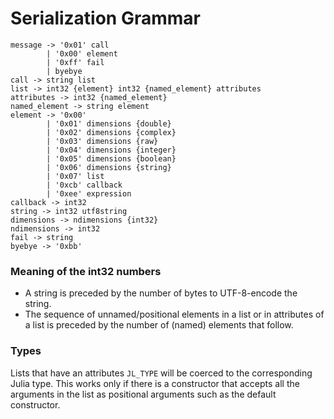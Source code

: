 # Serialization Grammar

    message -> '0x01' call
            | '0x00' element
            | '0xff' fail
            | byebye
    call -> string list
    list -> int32 {element} int32 {named_element} attributes
    attributes -> int32 {named_element}
    named_element -> string element
    element -> '0x00'
            | '0x01' dimensions {double}
            | '0x02' dimensions {complex}
            | '0x03' dimensions {raw}
            | '0x04' dimensions {integer}
            | '0x05' dimensions {boolean}
            | '0x06' dimensions {string}
            | '0x07' list
            | '0xcb' callback
            | '0xee' expression
    callback -> int32
    string -> int32 utf8string
    dimensions -> ndimensions {int32}
    ndimensions -> int32
    fail -> string
    byebye -> '0xbb'

### Meaning of the int32 numbers
* A string is preceded by the number of bytes to UTF-8-encode the string.
* The sequence of unnamed/positional elements in a list or in attributes of a list
  is preceded by the number of (named) elements that follow.

### Types
Lists that have an attributes `JL_TYPE` will be coerced to the corresponding Julia type.
This works only if there is a constructor that accepts all the arguments in the list as positional arguments
such as the default constructor.